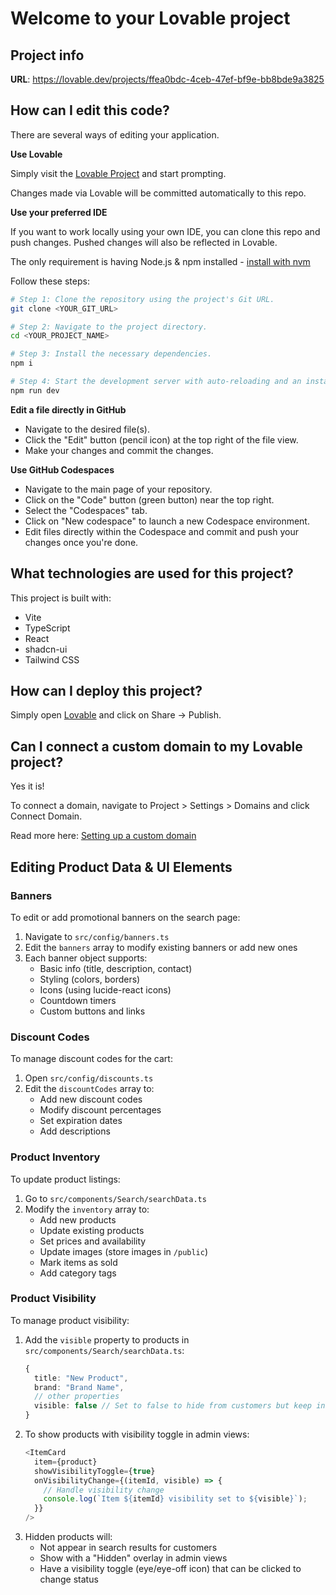 # Welcome to your Lovable project

## Project info

**URL**: https://lovable.dev/projects/ffea0bdc-4ceb-47ef-bf9e-bb8bde9a3825

## How can I edit this code?

There are several ways of editing your application.

**Use Lovable**

Simply visit the [Lovable Project](https://lovable.dev/projects/ffea0bdc-4ceb-47ef-bf9e-bb8bde9a3825) and start prompting.

Changes made via Lovable will be committed automatically to this repo.

**Use your preferred IDE**

If you want to work locally using your own IDE, you can clone this repo and push changes. Pushed changes will also be reflected in Lovable.

The only requirement is having Node.js & npm installed - [install with nvm](https://github.com/nvm-sh/nvm#installing-and-updating)

Follow these steps:

```sh
# Step 1: Clone the repository using the project's Git URL.
git clone <YOUR_GIT_URL>

# Step 2: Navigate to the project directory.
cd <YOUR_PROJECT_NAME>

# Step 3: Install the necessary dependencies.
npm i

# Step 4: Start the development server with auto-reloading and an instant preview.
npm run dev
```

**Edit a file directly in GitHub**

- Navigate to the desired file(s).
- Click the "Edit" button (pencil icon) at the top right of the file view.
- Make your changes and commit the changes.

**Use GitHub Codespaces**

- Navigate to the main page of your repository.
- Click on the "Code" button (green button) near the top right.
- Select the "Codespaces" tab.
- Click on "New codespace" to launch a new Codespace environment.
- Edit files directly within the Codespace and commit and push your changes once you're done.

## What technologies are used for this project?

This project is built with:

- Vite
- TypeScript
- React
- shadcn-ui
- Tailwind CSS

## How can I deploy this project?

Simply open [Lovable](https://lovable.dev/projects/ffea0bdc-4ceb-47ef-bf9e-bb8bde9a3825) and click on Share -> Publish.

## Can I connect a custom domain to my Lovable project?

Yes it is!

To connect a domain, navigate to Project > Settings > Domains and click Connect Domain.

Read more here: [Setting up a custom domain](https://docs.lovable.dev/tips-tricks/custom-domain#step-by-step-guide)

## Editing Product Data & UI Elements

### Banners
To edit or add promotional banners on the search page:
1. Navigate to `src/config/banners.ts`
2. Edit the `banners` array to modify existing banners or add new ones
3. Each banner object supports:
   - Basic info (title, description, contact)
   - Styling (colors, borders)
   - Icons (using lucide-react icons)
   - Countdown timers
   - Custom buttons and links

### Discount Codes
To manage discount codes for the cart:
1. Open `src/config/discounts.ts`
2. Edit the `discountCodes` array to:
   - Add new discount codes
   - Modify discount percentages
   - Set expiration dates
   - Add descriptions

### Product Inventory
To update product listings:
1. Go to `src/components/Search/searchData.ts`
2. Modify the `inventory` array to:
   - Add new products
   - Update existing products
   - Set prices and availability
   - Update images (store images in `/public`)
   - Mark items as sold
   - Add category tags

### Product Visibility
To manage product visibility:
1. Add the `visible` property to products in `src/components/Search/searchData.ts`:
   ```typescript
   {
     title: "New Product",
     brand: "Brand Name",
     // other properties
     visible: false // Set to false to hide from customers but keep in database
   }
   ```
2. To show products with visibility toggle in admin views:
   ```typescript
   <ItemCard 
     item={product} 
     showVisibilityToggle={true} 
     onVisibilityChange={(itemId, visible) => {
       // Handle visibility change
       console.log(`Item ${itemId} visibility set to ${visible}`);
     }}
   />
   ```
3. Hidden products will:
   - Not appear in search results for customers
   - Show with a "Hidden" overlay in admin views
   - Have a visibility toggle (eye/eye-off icon) that can be clicked to change status
